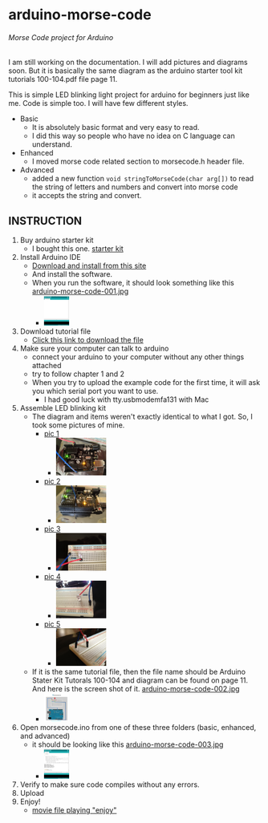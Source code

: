 arduino-morse-code
==================

###### Morse Code project for Arduino

I am still working on the documentation. I will add pictures and diagrams soon. But it is basically the same diagram as the arduino starter tool kit tutorials 100-104.pdf file page 11.



This is simple LED blinking light project for arduino for beginners just like me.
Code is simple too.  I will have few different styles.

* Basic
    * It is absolutely basic format and very easy to read.
    * I did this way so people who have no idea on C language can understand.
* Enhanced
    * I moved morse code related section to morsecode.h header file.
* Advanced
	* added a new function ````void stringToMorseCode(char arg[])```` to read the string of letters and numbers and convert into morse code
    * it accepts the string and convert.


## INSTRUCTION
1. Buy arduino starter kit
    * I bought this one. [starter kit][9]
2. Install Arduino IDE
    * [Download and install from this site][10]
    * And install the software.
    * When you run the software, it should look something like this [arduino-morse-code-001.jpg][1]
        * <img src="/pictures/arduino-morse-code-001.jpg" alt="001" style="width: 50px;"/>
3. Download tutorial file
    * [Click this link to download the file][11]
4. Make sure your computer can talk to arduino
    * connect your arduino to your computer without any other things attached
    * try to follow chapter 1 and 2
    * When you try to upload the example code for the first time, it will ask you which serial port you want to use.
        * I had good luck with tty.usbmodemfa131 with Mac
5. Assemble LED blinking kit
    * The diagram and items weren't exactly identical to what I got. So, I took some pictures of mine.
        * [pic 1][4]
            * <img src="/pictures/arduino-morse-code-004.jpg" alt="pic 1" style="width: 100px;"/>
        * [pic 2][5]
            * <img src="/pictures/arduino-morse-code-005.jpg" alt="pic 2" style="width: 100px;"/>
        * [pic 3][6]
            * <img src="/pictures/arduino-morse-code-006.jpg" alt="pic 3" style="width: 100px;"/>
        * [pic 4][7]
            * <img src="/pictures/arduino-morse-code-007.jpg" alt="pic 4" style="width: 100px;"/>
        * [pic 5][8]
            * <img src="/pictures/arduino-morse-code-008.jpg" alt="pic 5" style="width: 100px;"/>
    * If it is the same tutorial file, then the file name should be Arduino Stater Kit Tutorals 100-104 and diagram can be found on page 11. And here is the screen shot of it. [arduino-morse-code-002.jpg][2]
        * <img src="/pictures/arduino-morse-code-002.jpg" alt="002" style="width: 50px;"/>
6. Open morsecode.ino from one of these three folders (basic, enhanced, and advanced)
    * it should be looking like this [arduino-morse-code-003.jpg][3]
        * <img src="/pictures/arduino-morse-code-003.jpg" alt="003" style="width: 50px;"/>
7. Verify to make sure code compiles without any errors.
8. Upload
9. Enjoy!
    * [movie file playing "enjoy"](https://github.com/richardjoo/arduino-morse-code/blob/master/pictures/arduino-morse-code-009.MOV)


[1]: https://github.com/richardjoo/arduino-morse-code/blob/master/pictures/arduino-morse-code-001.jpg
[2]: https://github.com/richardjoo/arduino-morse-code/blob/master/pictures/arduino-morse-code-002.jpg
[3]: https://github.com/richardjoo/arduino-morse-code/blob/master/pictures/arduino-morse-code-003.jpg
[4]: https://github.com/richardjoo/arduino-morse-code/blob/master/pictures/arduino-morse-code-004.jpg
[5]: https://github.com/richardjoo/arduino-morse-code/blob/master/pictures/arduino-morse-code-005.jpg
[6]: https://github.com/richardjoo/arduino-morse-code/blob/master/pictures/arduino-morse-code-006.jpg
[7]: https://github.com/richardjoo/arduino-morse-code/blob/master/pictures/arduino-morse-code-007.jpg
[8]: https://github.com/richardjoo/arduino-morse-code/blob/master/pictures/arduino-morse-code-008.jpg
[9]: http://www.sainsmart.com/starter-kit/uno-r3-starter-kit/sainsmart-uno-r3-starter-kit-with-16-basic-arduino-projects.html
[10]: http://arduino.cc/en/main/software
[11]: http://www.sainsmart.com/zen/documents/20-013-100-104/SainSmart_Stater_Kit_Tutorals_100-104.rar
[12]: https://github.com/richardjoo/arduino-morse-code/blob/master/pictures/arduino-morse-code-009.MOV

